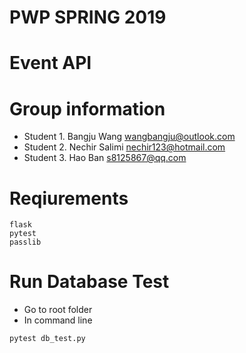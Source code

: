 # PWP SPRING 2019
# Event API
# Group information
* Student 1. Bangju Wang wangbangju@outlook.com
* Student 2. Nechir Salimi nechir123@hotmail.com
* Student 3. Hao Ban s8125867@qq.com

# Reqiurements
```
flask
pytest
passlib
```

# Run Database Test
* Go to root folder
* In command line
```
pytest db_test.py
```
